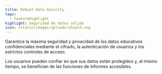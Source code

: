```yaml
---
title: Robust Data Security
tags:
  - featureHighlight
highlight: Seguridad de datos sólida
icon: /static/images/uploads/shield.svg
---
```

Garantice la máxima seguridad y privacidad de los datos educativos confidenciales mediante el cifrado, la autenticación de usuarios y los estrictos controles de acceso.

Los usuarios pueden confiar en que sus datos están protegidos y, al mismo tiempo, se benefician de las funciones de informes accesibles.